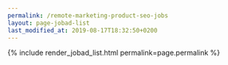 ```yaml
---
permalink: /remote-marketing-product-seo-jobs
layout: page-jobad-list
last_modified_at: 2019-08-17T18:32:50+0200
---
```

{% include render_jobad_list.html permalink=page.permalink %}

